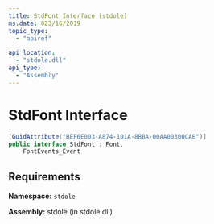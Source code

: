 ```yaml
---
title: StdFont Interface (stdole)
ms.date: 023/16/2019
topic_type:
  - "apiref"

api_location:
  - "stdole.dll"
api_type:
  - "Assembly"
---
```

# StdFont Interface

```csharp
[GuidAttribute("BEF6E003-A874-101A-8BBA-00AA00300CAB")]
public interface StdFont : Font, 
	FontEvents_Event
```

## Requirements

**Namespace:** `stdole`

**Assembly:** stdole (in stdole.dll)
